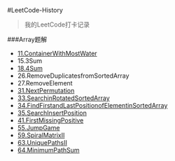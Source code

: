 #LeetCode-History
>我的LeetCode打卡记录

###Array题解
* [11.ContainerWithMostWater](https://www.sangyx.cn/archives/825)
* 15.3Sum
* [18.4Sum](https://www.sangyx.cn/archives/836)
* 26.RemoveDuplicatesfromSortedArray
* 27.RemoveElement
* [31.NextPermutation](https://www.sangyx.cn/archives/913)
* [33.SearchinRotatedSortedArray](https://www.sangyx.cn/archives/947)
* [34.FindFirstandLastPositionofElementinSortedArray](https://www.sangyx.cn/archives/951)
* [35.SearchInsertPosition](https://www.sangyx.cn/archives/823)
* [41.FirstMissingPositive](https://www.sangyx.cn/archives/840)
* [55.JumpGame](https://www.sangyx.cn/archives/871)
* [59.SpiralMatrixII](https://www.sangyx.cn/archives/876)
* [63.UniquePathsII](https://www.sangyx.cn/archives/878)
* [64.MinimumPathSum](https://www.sangyx.cn/archives/884)